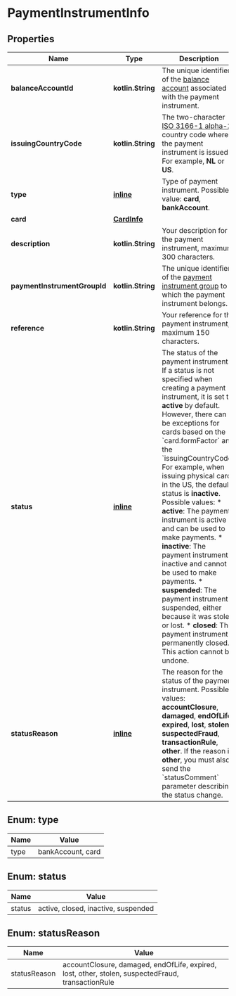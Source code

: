
# PaymentInstrumentInfo

## Properties
Name | Type | Description | Notes
------------ | ------------- | ------------- | -------------
**balanceAccountId** | **kotlin.String** | The unique identifier of the [balance account](https://docs.adyen.com/api-explorer/#/balanceplatform/v1/post/balanceAccounts__resParam_id) associated with the payment instrument. | 
**issuingCountryCode** | **kotlin.String** | The two-character [ISO 3166-1 alpha-2](https://en.wikipedia.org/wiki/ISO_3166-1_alpha-2) country code where the payment instrument is issued. For example, **NL** or **US**. | 
**type** | [**inline**](#Type) | Type of payment instrument.  Possible value: **card**, **bankAccount**.  | 
**card** | [**CardInfo**](CardInfo.md) |  |  [optional]
**description** | **kotlin.String** | Your description for the payment instrument, maximum 300 characters. |  [optional]
**paymentInstrumentGroupId** | **kotlin.String** | The unique identifier of the [payment instrument group](https://docs.adyen.com/api-explorer/#/balanceplatform/v1/post/paymentInstrumentGroups__resParam_id) to which the payment instrument belongs. |  [optional]
**reference** | **kotlin.String** | Your reference for the payment instrument, maximum 150 characters. |  [optional]
**status** | [**inline**](#Status) | The status of the payment instrument. If a status is not specified when creating a payment instrument, it is set to **active** by default. However, there can be exceptions for cards based on the &#x60;card.formFactor&#x60; and the &#x60;issuingCountryCode&#x60;. For example, when issuing physical cards in the US, the default status is **inactive**.  Possible values:    * **active**:  The payment instrument is active and can be used to make payments.    * **inactive**: The payment instrument is inactive and cannot be used to make payments.    * **suspended**: The payment instrument is suspended, either because it was stolen or lost.    * **closed**: The payment instrument is permanently closed. This action cannot be undone.    |  [optional]
**statusReason** | [**inline**](#StatusReason) | The reason for the status of the payment instrument.  Possible values: **accountClosure**, **damaged**, **endOfLife**, **expired**, **lost**, **stolen**, **suspectedFraud**, **transactionRule**, **other**. If the reason is **other**, you must also send the &#x60;statusComment&#x60; parameter describing the status change. |  [optional]


<a name="Type"></a>
## Enum: type
Name | Value
---- | -----
type | bankAccount, card


<a name="Status"></a>
## Enum: status
Name | Value
---- | -----
status | active, closed, inactive, suspended


<a name="StatusReason"></a>
## Enum: statusReason
Name | Value
---- | -----
statusReason | accountClosure, damaged, endOfLife, expired, lost, other, stolen, suspectedFraud, transactionRule



